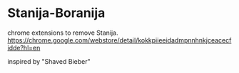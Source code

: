 Stanija-Boranija
================
chrome extensions to remove Stanija.
https://chrome.google.com/webstore/detail/kokkpiieeidadmpnnhnkjceacecfidde?hl=en





inspired by "Shaved Bieber"